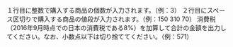 １行目に整数で購入する商品の個数が入力されます。（例：3）
２行目にスペース区切りで購入する商品の値段が入力されます。（例：150 310 70）
消費税（2016年9月時点での日本の消費税である8%）を加算して合計の金額を出力してください。なお、小数点以下は切り捨ててください。（例：571）
